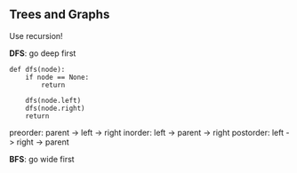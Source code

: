 ## Trees and Graphs

Use recursion!

**DFS**: go deep first 
```
def dfs(node):
    if node == None:
        return

    dfs(node.left)
    dfs(node.right)
    return
```
preorder: parent -> left -> right
inorder: left -> parent -> right
postorder: left -> right -> parent

**BFS**: go wide first